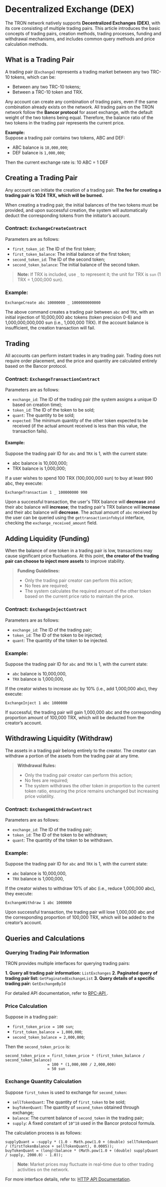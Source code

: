 # Decentralized Exchange (DEX)

The TRON network natively supports **Decentralized Exchanges (DEX)**, with its core consisting of multiple trading pairs. This article introduces the basic concepts of trading pairs, creation methods, trading processes, funding and withdrawal mechanisms, and includes common query methods and price calculation methods.

## What is a Trading Pair

A trading pair (`Exchange`) represents a trading market between any two TRC-10 tokens, which can be:

- Between any two TRC-10 tokens;
- Between a TRC-10 token and TRX.

Any account can create any combination of trading pairs, even if the same combination already exists on the network. All trading pairs on the TRON network follow the **Bancor protocol** for asset exchange, with the default weight of the two tokens being equal. Therefore, the balance ratio of the two tokens in the trading pair represents the current price.

**Example:**  
Suppose a trading pair contains two tokens, ABC and DEF:

- ABC balance is `10,000,000`;
- DEF balance is `1,000,000`;

Then the current exchange rate is: 10 ABC = 1 DEF

## Creating a Trading Pair

Any account can initiate the creation of a trading pair. **The fee for creating a trading pair is 1024 TRX, which will be burned.**  

When creating a trading pair, the initial balances of the two tokens must be provided, and upon successful creation, the system will automatically deduct the corresponding tokens from the initiator’s account.

### Contract: `ExchangeCreateContract`

Parameters are as follows:

- `first_token_id`: The ID of the first token;
- `first_token_balance`: The initial balance of the first token;
- `second_token_id`: The ID of the second token;
- `second_token_balance`: The initial balance of the second token.

> **Note:** If TRX is included, use `_` to represent it; the unit for TRX is `sun` (1 TRX = 1,000,000 sun).

### Example:

```
ExchangeCreate abc 10000000 _ 1000000000000
```
The above command creates a trading pair between `abc` and `TRX`, with an initial injection of 10,000,000 abc tokens (token precision 0-6) and 1,000,000,000,000 sun (i.e., 1,000,000 TRX). If the account balance is insufficient, the creation transaction will fail.

## Trading
All accounts can perform instant trades in any trading pair. Trading does not require order placement, and the price and quantity are calculated entirely based on the Bancor protocol.

### Contract: `ExchangeTransactionContract`
Parameters are as follows:

- `exchange_id`: The ID of the trading pair (the system assigns a unique ID based on creation time);
- `token_id`: The ID of the token to be sold;
- `quant`: The quantity to be sold;
- `expected`: The minimum quantity of the other token expected to be received (if the actual amount received is less than this value, the transaction fails).

#### Example:
Suppose the trading pair ID for `abc` and `TRX` is 1, with the current state:

- abc balance is 10,000,000;
- TRX balance is 1,000,000;

If a user wishes to spend 100 TRX (100,000,000 sun) to buy at least 990 abc, they execute:
```
ExchangeTransaction 1 _ 100000000 990
```
Upon a successful transaction, the user's TRX balance will **decrease** and their abc balance will **increase**; the trading pair's TRX balance will **increase** and their abc balance will **decrease**.
The actual amount of `abc` received by the user can be queried using the `gettransactioninfobyid` interface, checking the `exchange_received_amount` field.

## Adding Liquidity (Funding)
When the balance of one token in a trading pair is low, transactions may cause significant price fluctuations. At this point, **the creator of the trading pair can choose to inject more assets** to improve stability.

>**Funding Guidelines:**
>
>- Only the trading pair creator can perform this action;
>- No fees are required;
>- The system calculates the required amount of the other token based on the current price ratio to maintain the price.

### Contract: `ExchangeInjectContract`
Parameters are as follows:

- `exchange_id`: The ID of the trading pair;
- `token_id`: The ID of the token to be injected;
- `quant`: The quantity of the token to be injected.

### Example:
Suppose the trading pair ID for `abc` and `TRX` is 1, with the current state:
- `abc` balance is 10,000,000,
- `TRX` balance is 1,000,000,

If the creator wishes to increase `abc` by 10% (i.e., add 1,000,000 abc), they execute:

```
ExchangeInject 1 abc 1000000
```
If successful, the trading pair will gain 1,000,000 abc and the corresponding proportion amount of 100,000 TRX, which will be deducted from the creator’s account.

## Withdrawing Liquidity (Withdraw)
The assets in a trading pair belong entirely to the creator. The creator can withdraw a portion of the assets from the trading pair at any time.

>**Withdrawal Rules:**
>- Only the trading pair creator can perform this action;
>- No fees are required;
>- The system withdraws the other token in proportion to the current token ratio, ensuring the price remains unchanged but increasing price volatility.

### Contract: `ExchangeWithdrawContract`
Parameters are as follows:

- `exchange_id`: The ID of the trading pair;
- `token_id`: The ID of the token to be withdrawn;
- `quant`: The quantity of the token to be withdrawn.

### Example:
Suppose the trading pair ID for `abc` and `TRX` is 1, with the current state:
- `abc` balance is 10,000,000,
- `TRX` balance is 1,000,000,

If the creator wishes to withdraw 10% of abc (i.e., reduce 1,000,000 abc), they execute:

```
ExchangeWithdraw 1 abc 1000000
```
Upon successful transaction, the trading pair will lose 1,000,000 abc and the corresponding proportion of 100,000 TRX, which will be added to the creator’s account.

## Queries and Calculations
### Querying Trading Pair Information
TRON provides multiple interfaces for querying trading pairs:

**1. Query all trading pair information:** `ListExchanges`
**2. Paginated query of trading pair list:** `GetPaginatedExchangeList`
**3. Query details of a specific trading pair:** `GetExchangeById`

For detailed API documentation, refer to [RPC-API ](https://tronprotocol.github.io/documentation-en/api/rpc/).

### Price Calculation
Suppose in a trading pair:

- `first_token_price = 100 sun`;
- `first_token_balance = 1,000,000`;
- `second_token_balance = 2,000,000`;

Then the `second_token_price` is:

```
second_token_price = first_token_price * (first_token_balance / second_token_balance)
                   = 100 * (1,000,000 / 2,000,000)
                   = 50 sun
```

### Exchange Quantity Calculation
Suppose `first_token` is used to exchange for `second_token`:

- `sellTokenQuant`: The quantity of `first_token` to be sold;
- `buyTokenQuant`: The quantity of `second_token` obtained through exchange;
- `balance`: The current balance of `second_token` in the trading pair;
- `supply`: A fixed constant of `10^18` used in the Bancor protocol formula.

The calculation process is as follows:

```
supplyQuant = -supply * (1.0 - Math.pow(1.0 + (double) sellTokenQuant / (firstTokenBalance + sellTokenQuant), 0.0005));
buyTokenQuant = (long)(balance * (Math.pow(1.0 + (double) supplyQuant / supply, 2000.0) - 1.0));
```

>**Note**: Market prices may fluctuate in real-time due to other trading activities on the network.

For more interface details, refer to: [HTTP API Documentation](https://tronprotocol.github.io/documentation-en/api/http/).

